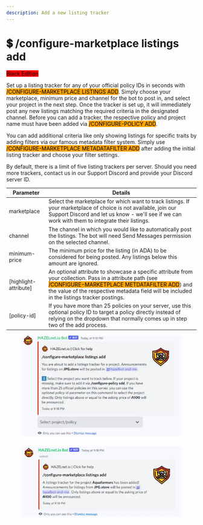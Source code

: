 ```yaml
---
description: Add a new listing tracker
---
```


# 💲 /configure-marketplace listings add

<mark style="background-color:red;">Black Edition</mark>

Set up a listing tracker for any of your official policy IDs in seconds with <mark style="background-color:orange;">/CONFIGURE-MARKETPLACE LISTINGS ADD</mark>. Simply choose your marketplace, minimum price and channel for the bot to post in, and select your project in the next step. Once the tracker is set up, it will immediately post any new listings matching the required criteria in the designated channel. Before you can add a tracker, the respective policy and project name must have been added via <mark style="background-color:orange;">/CONFIGURE-POLICY ADD</mark>.

&#x20;You can add additional criteria like only showing listings for specific traits by adding filters via our famous metadata filter system. Simply use <mark style="background-color:orange;">/CONFIGURE-MARKETPLACE METADATAFILTER ADD</mark> after adding the initial listing tracker and choose your filter settings.

&#x20;By default, there is a limit of five listing trackers per server. Should you need more trackers, contact us in our Support Discord and provide your Discord server ID.

| Parameter              | Details                                                                                                                                                                                                                                                                                              |
| ---------------------- | ---------------------------------------------------------------------------------------------------------------------------------------------------------------------------------------------------------------------------------------------------------------------------------------------------- |
| marketplace            | Select the marketplace for which want to track listings. If your marketplace of choice is not available, join our Support Discord and let us know - we'll see if we can work with them to integrate their listings.                                                                                  |
| channel                | The channel in which you would like to automatically post the listings. The bot will need Send Messages permission on the selected channel.                                                                                                                                                          |
| minimum-price          | The minimum price for the listing (in ADA) to be considered for being posted. Any listings below this amount are ignored.                                                                                                                                                                            |
| \[highlight-attribute] | An optional attribute to showcase a specific attribute from your collection. Pass in a attribute path (see <mark style="background-color:orange;">/CONFIGURE-MARKETPLACE METDATAFILTER ADD</mark>) and the value of the respective metadata field will be included in the listings tracker postings. |
| \[policy-id]           | If you have more than 25 policies on your server, use this optional policy ID to target a policy directly instead of relying on the dropdown that normally comes up in step two of the add process.                                                                                                  |

<figure><img src="../../../../.gitbook/assets/image (38).png" alt=""><figcaption></figcaption></figure>

<figure><img src="../../../../.gitbook/assets/image (39).png" alt=""><figcaption></figcaption></figure>
